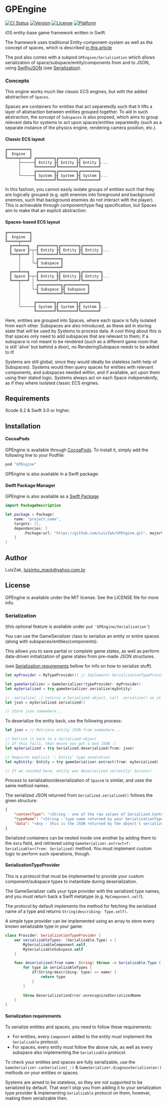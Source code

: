 # GPEngine

[![CI Status](http://img.shields.io/travis/LuizZak/GPEngine.svg?style=flat)](https://travis-ci.org/LuizZak/GPEngine)
[![Version](https://img.shields.io/cocoapods/v/GPEngine.svg?style=flat)](http://cocoapods.org/pods/GPEngine)
[![License](https://img.shields.io/cocoapods/l/GPEngine.svg?style=flat)](http://cocoapods.org/pods/GPEngine)
[![Platform](https://img.shields.io/cocoapods/p/GPEngine.svg?style=flat)](http://cocoapods.org/pods/GPEngine)

iOS entity-base game framework written in Swift.

The framework uses traditional Entity-component-system as well as the concept of spaces, which is described [in this article](http://gamedevelopment.tutsplus.com/tutorials/spaces-useful-game-object-containers--gamedev-14091)

The pod also comes with a subpod `GPEngine/Serialization` which allows serialization of space/subspace/entity/components from and to JSON, using [SwiftyJSON](https://github.com/SwiftyJSON/SwiftyJSON) (see [Serialization](#serialization)).

### Concepts

This engine works much like classic ECS engines, but with the added abstraction of `Spaces`.

Spaces are containers for entities that act separetedly such that it lifts a layer of abstraction between entities grouped together. To aid in such abstraction, the soncept of `Subspaces` is also propsed, which aims to group relevant data for systems to act upon spaces/entities separetedly (such as a separate instance of the physics engine, rendering camera position, etc.).

#### Classic ECS layout

```
╔══════════╗
║  Engine  ║
╚═════╤════╝ ╔════════╗╔════════╗╔════════╗
      ├──────╢ Entity ╟╢ Entity ╟╢ Entity ╟...
      │      ╚════════╝╚════════╝╚════════╝
      │      ╔════════╗╔════════╗╔════════╗
      └──────╢ System ╟╢ System ╟╢ System ╟...
             ╚════════╝╚════════╝╚════════╝
```

In this fashion, you cannot easily isolate groups of entities such that they are logically grouped (e.g. split enemies into foreground and background enemies, such that background enemies do not interact with the player). This is achievable through component/type flag specification, but Spaces aim to make that an explicit abstraction:

#### Spaces-based ECS layout

```
╔══════════╗
║  Engine  ║
╚═════╤════╝
  ╔═══╧═══╗   ╔════════╗╔════════╗╔════════╗
  ║ Space ╟─┬─╢ Entity ╟╢ Entity ╟╢ Entity ╟...
  ╚═══╤═══╝ │ ╚════════╝╚════════╝╚════════╝
      │     │ ╔══════════╗
      │     └─╢ Subspace ║
      │       ╚══════════╝
  ╔═══╧═══╗   ╔════════╗╔════════╗╔════════╗
  ║ Space ╟─┬─╢ Entity ╟╢ Entity ╟╢ Entity ╟...
  ╚═══╤═══╝ │ ╚════════╝╚════════╝╚════════╝
      │     │ ╔══════════╗╔══════════╗
      │     └─╢ Subspace ╟╢ Subspace ║
      │       ╚══════════╝╚══════════╝
      │
      │      ╔════════╗╔════════╗╔════════╗
      └──────╢ System ╟╢ System ╟╢ System ╟...
             ╚════════╝╚════════╝╚════════╝
```

Here, entities are grouped into Spaces, where each space is fully isolated from each other. Subspaces are also introduced, as these aid in storing state that will be used by Systems to process data. A cool thing about this is that spaces only need to add subspaces that are relevant to them; if a subspace is not meant to be rendered (such as a different game room that is still 'alive' but behind a door), no RenderingSubspace needs to be added to it!

Systems are still global, since they would ideally be stateless (with help of Subspaces). Systems would then query spaces for entities with relevant components, and subspaces needed within, and if available, act upon them using their stated logic. Systems always act on each Space _independently_, as if they where isolated classic ECS engines.

## Requirements

Xcode 8.2 & Swift 3.0 or higher.

## Installation

#### CocoaPods

GPEngine is available through [CocoaPods](http://cocoapods.org). To install
it, simply add the following line to your Podfile:

```ruby
pod "GPEngine"
```

GPEngine is also available in a Swift package:

#### Swift Package Manager

GPEngine is also available as a [Swift Package](https://swift.org/package-manager)

```swift
import PackageDescription

let package = Package(
    name: "project_name",
    targets: [],
    dependencies: [
        .Package(url: "https://github.com/LuizZak/GPEngine.git", majorVersion: 2, minor: 2)
    ]
)
```

## Author

LuizZak, luizinho_mack@yahoo.com.br

## License

GPEngine is available under the MIT license. See the LICENSE file for more info.

### Serialization

(this optional feature is available under `pod 'GPEngine/Serialization'`)

You can use the GameSerializer class to serialize an entity or entire spaces (along with subspaces/entities/components).

This allows you to save partial or complete game states, as well as perform data-driven initialization of game states from pre-made JSON structures.

(see [Serialization requirements](#serialization-requirements) bellow for info on how to serialize stuff).

```swift
let myProvider = MyTypeProvider() // Implements SerializationTypeProvider

let gameSerializer = GameSerializer(typeProvider: myProvider)
let mySerialized = try gameSerializer.serialize(myEntity)

// .serialize(_:) returns a Serialized object, call .serialize() on it to receive a JSON that you can store:
let json = mySerialized.serialized()

// Store json somewhere...
```

To deserialize the entity back, use the following process:

```swift
let json = // Retrieve entity JSON from somewhere...

// Retrive it back to a Serialized object
// If this fails, that means you got a bad JSON :(
let mySerialized = try Serialized.deserialized(from: json)

// Requires explicit ': Entity' type annotation
let myEntity: Entity = try gameSerializer.extract(from: mySerialized)

// If we reached here, entity was deserialized correctly! Success!
```

Process to serialization/deserialization of `Space`s is similar, and uses the same method names.

The serialized JSON returned from `Serialized.serialized()` follows the given structure:

```json
{
    "contentType": "<String - one of the raw values of Serialized.ContentType>",
    "typeName": "<String - type name returned by your SerializationTypeProvider to retrieve the class to instantiate back>",
    "data": "<Any - this is the JSON returned by the object's serialize() method>"
}
```

Serialized containers can be nested inside one another by adding them to the `data` field, and retrieved using `GameSerializer.extract<T: Serializable>(from: Serialized)` method. You must implement custom logic to perform such operations, though.

#### SerializationTypeProvider

This is a protocol that must be implemented to provide your custom component/subspace types to instantiate during deserialization.

The GameSerializer calls your type provider with the serialized type names, and you must return back a Swift metatype (e.g. `MyComponent.self`).

The protocol by default implements the method for fetching the serialized name of a type and returns `String(describing: Type.self)`.

A simple type provider can be implemented using an array to store every known serializable type in your game:

```swift
class Provider: SerializationTypeProvider {
    var serializableTypes: [Serializable.Type] = [
        MySerializableComponent.self,
        MySerializableSubspace.self
    ]

    func deserialized(from name: String) throws -> Serializable.Type {
        for type in serializableTypes {
            if(String(describing: type) == name) {
                return type
            }
        }
        
        throw DeserializationError.unrecognizedSerializedName
    }
}
```

#### Serialization requirements

To serialize entities and spaces, you need to follow these requirements:

- For entities, every `Component` added to the entity must implement the `Serializable` protocol.
- For spaces, every entity must follow the above rule, as well as every subspace also implementing the `Serializable` protocol.

To check your entities and spaces are fully serializable, use the `GameSerializer.canSerialize(_:)` & `GameSerializer.diagnoseSerialize(on:)` methods on your entities or spaces.

Systems are aimed to be stateless, so they are not supported to be serialized by default.
That won't stop you from adding it to your serialization type provider & implementing `Serializable` protocol on them, however, making them serializable then.
